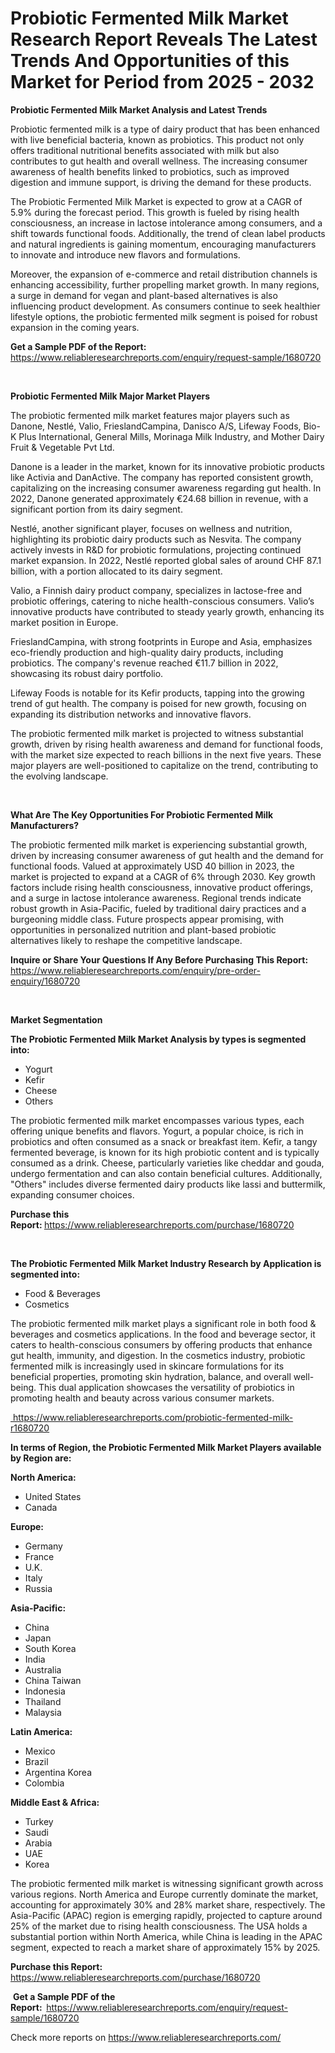 <p><h1>Probiotic Fermented Milk Market Research Report Reveals The Latest Trends And Opportunities of this Market for Period from 2025 - 2032</h1></p><p><strong>Probiotic Fermented Milk Market Analysis and Latest Trends</strong></p>
<p><p>Probiotic fermented milk is a type of dairy product that has been enhanced with live beneficial bacteria, known as probiotics. This product not only offers traditional nutritional benefits associated with milk but also contributes to gut health and overall wellness. The increasing consumer awareness of health benefits linked to probiotics, such as improved digestion and immune support, is driving the demand for these products.</p><p>The Probiotic Fermented Milk Market is expected to grow at a CAGR of 5.9% during the forecast period. This growth is fueled by rising health consciousness, an increase in lactose intolerance among consumers, and a shift towards functional foods. Additionally, the trend of clean label products and natural ingredients is gaining momentum, encouraging manufacturers to innovate and introduce new flavors and formulations.</p><p>Moreover, the expansion of e-commerce and retail distribution channels is enhancing accessibility, further propelling market growth. In many regions, a surge in demand for vegan and plant-based alternatives is also influencing product development. As consumers continue to seek healthier lifestyle options, the probiotic fermented milk segment is poised for robust expansion in the coming years.</p></p>
<p><strong>Get a Sample PDF of the Report:&nbsp;</strong> <a href="https://www.reliableresearchreports.com/enquiry/request-sample/1680720?utm_campaign=3260&utm_medium=2&utm_source=Github&utm_content=ia&utm_term=24032025&utm_id=probiotic-fermented-milk">https://www.reliableresearchreports.com/enquiry/request-sample/1680720</a></p>
<p>&nbsp;</p>
<p><strong>Probiotic Fermented Milk Major Market Players</strong></p>
<p><p>The probiotic fermented milk market features major players such as Danone, Nestlé, Valio, FrieslandCampina, Danisco A/S, Lifeway Foods, Bio-K Plus International, General Mills, Morinaga Milk Industry, and Mother Dairy Fruit & Vegetable Pvt Ltd. </p><p>Danone is a leader in the market, known for its innovative probiotic products like Activia and DanActive. The company has reported consistent growth, capitalizing on the increasing consumer awareness regarding gut health. In 2022, Danone generated approximately €24.68 billion in revenue, with a significant portion from its dairy segment.</p><p>Nestlé, another significant player, focuses on wellness and nutrition, highlighting its probiotic dairy products such as Nesvita. The company actively invests in R&D for probiotic formulations, projecting continued market expansion. In 2022, Nestlé reported global sales of around CHF 87.1 billion, with a portion allocated to its dairy segment.</p><p>Valio, a Finnish dairy product company, specializes in lactose-free and probiotic offerings, catering to niche health-conscious consumers. Valio’s innovative products have contributed to steady yearly growth, enhancing its market position in Europe.</p><p>FrieslandCampina, with strong footprints in Europe and Asia, emphasizes eco-friendly production and high-quality dairy products, including probiotics. The company's revenue reached €11.7 billion in 2022, showcasing its robust dairy portfolio.</p><p>Lifeway Foods is notable for its Kefir products, tapping into the growing trend of gut health. The company is poised for new growth, focusing on expanding its distribution networks and innovative flavors.</p><p>The probiotic fermented milk market is projected to witness substantial growth, driven by rising health awareness and demand for functional foods, with the market size expected to reach billions in the next five years. These major players are well-positioned to capitalize on the trend, contributing to the evolving landscape.</p></p>
<p>&nbsp;</p>
<p><strong>What Are The Key Opportunities For Probiotic Fermented Milk Manufacturers?</strong></p>
<p><p>The probiotic fermented milk market is experiencing substantial growth, driven by increasing consumer awareness of gut health and the demand for functional foods. Valued at approximately USD 40 billion in 2023, the market is projected to expand at a CAGR of 6% through 2030. Key growth factors include rising health consciousness, innovative product offerings, and a surge in lactose intolerance awareness. Regional trends indicate robust growth in Asia-Pacific, fueled by traditional dairy practices and a burgeoning middle class. Future prospects appear promising, with opportunities in personalized nutrition and plant-based probiotic alternatives likely to reshape the competitive landscape.</p></p>
<p><strong>Inquire or Share Your Questions If Any Before Purchasing This Report:</strong> <a href="https://www.reliableresearchreports.com/enquiry/pre-order-enquiry/1680720?utm_campaign=3260&utm_medium=2&utm_source=Github&utm_content=ia&utm_term=24032025&utm_id=probiotic-fermented-milk">https://www.reliableresearchreports.com/enquiry/pre-order-enquiry/1680720</a></p>
<p>&nbsp;</p>
<p><strong>Market Segmentation</strong></p>
<p><strong>The Probiotic Fermented Milk Market Analysis by types is segmented into:</strong></p>
<p><ul><li>Yogurt</li><li>Kefir</li><li>Cheese</li><li>Others</li></ul></p>
<p><p>The probiotic fermented milk market encompasses various types, each offering unique benefits and flavors. Yogurt, a popular choice, is rich in probiotics and often consumed as a snack or breakfast item. Kefir, a tangy fermented beverage, is known for its high probiotic content and is typically consumed as a drink. Cheese, particularly varieties like cheddar and gouda, undergo fermentation and can also contain beneficial cultures. Additionally, "Others" includes diverse fermented dairy products like lassi and buttermilk, expanding consumer choices.</p></p>
<p><strong>Purchase this Report:&nbsp;</strong><a href="https://www.reliableresearchreports.com/purchase/1680720?utm_campaign=3260&utm_medium=2&utm_source=Github&utm_content=ia&utm_term=24032025&utm_id=probiotic-fermented-milk">https://www.reliableresearchreports.com/purchase/1680720</a></p>
<p>&nbsp;</p>
<p><strong>The Probiotic Fermented Milk Market Industry Research by Application is segmented into:</strong></p>
<p><ul><li>Food & Beverages</li><li>Cosmetics</li></ul></p>
<p><p>The probiotic fermented milk market plays a significant role in both food & beverages and cosmetics applications. In the food and beverage sector, it caters to health-conscious consumers by offering products that enhance gut health, immunity, and digestion. In the cosmetics industry, probiotic fermented milk is increasingly used in skincare formulations for its beneficial properties, promoting skin hydration, balance, and overall well-being. This dual application showcases the versatility of probiotics in promoting health and beauty across various consumer markets.</p></p>
<p><a href="https://www.reliableresearchreports.com/probiotic-fermented-milk-r1680720?utm_campaign=3260&utm_medium=2&utm_source=Github&utm_content=ia&utm_term=24032025&utm_id=probiotic-fermented-milk">&nbsp;https://www.reliableresearchreports.com/probiotic-fermented-milk-r1680720</a></p>
<p><strong>In terms of Region, the Probiotic Fermented Milk Market Players available by Region are:</strong></p>
<p>
    <p> <strong> North America: </strong>
        <ul>
            <li>United States</li>
            <li>Canada</li>
        </ul>
        </p> 
    <p> <strong> Europe: </strong>
        <ul>
            <li>Germany</li>
            <li>France</li>
            <li>U.K.</li>
            <li>Italy</li>
            <li>Russia</li>
        </ul>
        </p> 
    <p> <strong> Asia-Pacific: </strong>
        <ul>
            <li>China</li>
            <li>Japan</li>
            <li>South Korea</li>
            <li>India</li>
            <li>Australia</li>
            <li>China Taiwan</li>
            <li>Indonesia</li>
            <li>Thailand</li>
            <li>Malaysia</li>
        </ul>
        </p> 
    <p> <strong> Latin America: </strong>
        <ul>
            <li>Mexico</li>
            <li>Brazil</li>
            <li>Argentina Korea</li>
            <li>Colombia</li>
        </ul>
        </p> 
    <p> <strong> Middle East & Africa: </strong>
        <ul>
            <li>Turkey</li>
            <li>Saudi</li>
            <li>Arabia</li>
            <li>UAE</li>
            <li>Korea</li>
        </ul>
    </p>
    </p>
<p><p>The probiotic fermented milk market is witnessing significant growth across various regions. North America and Europe currently dominate the market, accounting for approximately 30% and 28% market share, respectively. The Asia-Pacific (APAC) region is emerging rapidly, projected to capture around 25% of the market due to rising health consciousness. The USA holds a substantial portion within North America, while China is leading in the APAC segment, expected to reach a market share of approximately 15% by 2025.</p></p>
<p><strong>Purchase this Report: </strong><a href="https://www.reliableresearchreports.com/purchase/1680720?utm_campaign=3260&utm_medium=2&utm_source=Github&utm_content=ia&utm_term=24032025&utm_id=probiotic-fermented-milk">https://www.reliableresearchreports.com/purchase/1680720</a></p>
<p>&nbsp;<strong>Get a Sample PDF of the Report:&nbsp;&nbsp;</strong><a href="https://www.reliableresearchreports.com/enquiry/request-sample/1680720?utm_campaign=3260&utm_medium=2&utm_source=Github&utm_content=ia&utm_term=24032025&utm_id=probiotic-fermented-milk">https://www.reliableresearchreports.com/enquiry/request-sample/1680720</a></p>
<p><strong></strong></p>
<p>Check more reports on <a href="https://www.reliableresearchreports.com/?utm_campaign=3260&utm_medium=2&utm_source=Github&utm_content=ia&utm_term=24032025&utm_id=probiotic-fermented-milk">https://www.reliableresearchreports.com/</a></p>